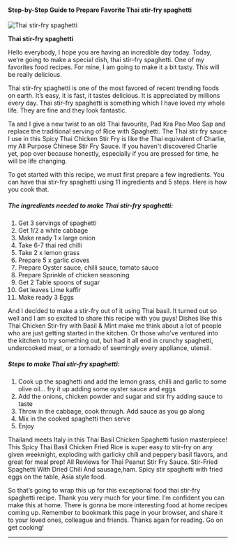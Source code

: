             

#### Step-by-Step Guide to Prepare Favorite Thai stir-fry spaghetti

![Thai stir-fry spaghetti](https://img-global.cpcdn.com/recipes/4ba3a8ef7f42040c/751x532cq70/thai-stir-fry-spaghetti-recipe-main-photo.jpg)

**Thai stir-fry spaghetti**

Hello everybody, I hope you are having an incredible day today. Today, we’re going to make a special dish, thai stir-fry spaghetti. One of my favorites food recipes. For mine, I am going to make it a bit tasty. This will be really delicious.

Thai stir-fry spaghetti is one of the most favored of recent trending foods on earth. It’s easy, it is fast, it tastes delicious. It is appreciated by millions every day. Thai stir-fry spaghetti is something which I have loved my whole life. They are fine and they look fantastic.

Ta and I give a new twist to an old Thai favourite, Pad Kra Pao Moo Sap and replace the traditional serving of Rice with Spaghetti. The Thai stir fry sauce I use in this Spicy Thai Chicken Stir Fry is like the Thai equivalent of Charlie, my All Purpose Chinese Stir Fry Sauce. If you haven't discovered Charlie yet, pop over because honestly, especially if you are pressed for time, he will be life changing.

To get started with this recipe, we must first prepare a few ingredients. You can have thai stir-fry spaghetti using 11 ingredients and 5 steps. Here is how you cook that.

##### The ingredients needed to make Thai stir-fry spaghetti:

1.  Get 3 servings of spaghetti
2.  Get 1/2 a white cabbage
3.  Make ready 1 x large onion
4.  Take 6-7 thai red chilli
5.  Take 2 x lemon grass
6.  Prepare 5 x garlic cloves
7.  Prepare Oyster sauce, chilli sauce, tomato sauce
8.  Prepare Sprinkle of chicken seasoning
9.  Get 2 Table spoons of sugar
10.  Get leaves Lime kaffir
11.  Make ready 3 Eggs

And I decided to make a stir-fry out of it using Thai basil. It turned out so well and I am so excited to share this recipe with you guys! Dishes like this Thai Chicken Stir-fry with Basil & Mint make me think about a lot of people who are just getting started in the kitchen. Or those who've ventured into the kitchen to try something out, but had it all end in crunchy spaghetti, undercooked meat, or a tornado of seemingly every appliance, utensil.

##### Steps to make Thai stir-fry spaghetti:

1.  Cook up the spaghetti and add the lemon grass, chilli and garlic to some olive oil… fry it up adding some oyster sauce and eggs
2.  Add the onions, chicken powder and sugar and stir fry adding sauce to taste
3.  Throw in the cabbage, cook through. Add sauce as you go along
4.  Mix in the cooked spaghetti then serve
5.  Enjoy

Thailand meets Italy in this Thai Basil Chicken Spaghetti fusion masterpiece! This Spicy Thai Basil Chicken Fried Rice is super easy to stir-fry on any given weeknight, exploding with garlicky chili and peppery basil flavors, and great for meal prep! All Reviews for Thai Peanut Stir Fry Sauce. Stir-Fried Spaghetti With Dried Chili And sausage,ham. Spicy stir spaghetti with fried eggs on the table, Asia style food.

So that’s going to wrap this up for this exceptional food thai stir-fry spaghetti recipe. Thank you very much for your time. I’m confident you can make this at home. There is gonna be more interesting food at home recipes coming up. Remember to bookmark this page in your browser, and share it to your loved ones, colleague and friends. Thanks again for reading. Go on get cooking!

* * *